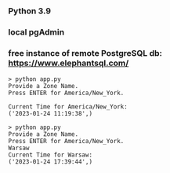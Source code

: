 ### Python 3.9
### local pgAdmin
### free instance of remote PostgreSQL db: https://www.elephantsql.com/

    > python app.py
    Provide a Zone Name.
    Press ENTER for America/New_York.
    
    Current Time for America/New_York:
    ('2023-01-24 11:19:38',)
    
    > python app.py
    Provide a Zone Name.
    Press ENTER for America/New_York.
    Warsaw
    Current Time for Warsaw:
    ('2023-01-24 17:39:44',)


